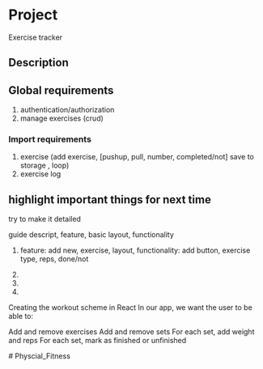 # Project 
Exercise tracker

## Description


## Global requirements
1. authentication/authorization
2. manage exercises (crud)

### Import requirements
1. exercise (add exercise, [pushup, pull, number, completed/not] save to storage , loop)
2. exercise log

## highlight important things for next time
try to make it detailed

guide
descript, feature, basic layout, functionality

1. feature: add new, exercise, layout, functionality: add button, exercise type, reps, done/not

2.
3.
4.

Creating the workout scheme in React
In our app, we want the user to be able to:

Add and remove exercises
Add and remove sets
For each set, add weight and reps
For each set, mark as finished or unfinished

#   P h y s c i a l _ F i t n e s s  
 